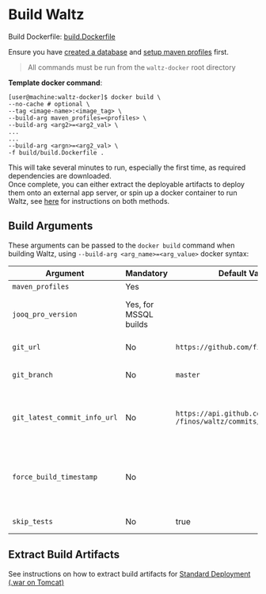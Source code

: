 # Build Waltz
Build Dockerfile: [build.Dockerfile](build.Dockerfile)

Ensure you have [created a database](../README.md#1-create-database) and [setup maven profiles](../README.md#step-1-setup-maven-profiles) first.

> All commands must be run from the `waltz-docker` root directory

**Template docker command**:
```console
[user@machine:waltz-docker]$ docker build \
--no-cache # optional \
--tag <image-name>:<image_tag> \
--build-arg maven_profiles=<profiles> \
--build-arg <arg2>=<arg2_val> \
...
...
--build-arg <argn>=<arg2_val> \
-f build/build.Dockerfile .
```
This will take several minutes to run, especially the first time, as required dependencies are downloaded.  
Once complete, you can either extract the deployable artifacts to deploy them onto an external app server, or spin up a docker container to run Waltz, see [here](../README.md#3-run-waltz) for instructions on both methods.

## Build Arguments
These arguments can be passed to the `docker build` command when building Waltz, using `--build-arg <arg_name>=<arg_value>` docker syntax:  

| Argument | Mandatory | Default Value | Description |
| -------- | --------- | ------------- | ----------- |
| `maven_profiles` | Yes | | Maven profiles to build Waltz |
| `jooq_pro_version` | Yes, for MSSQL builds | | Should match the version in jOOQ Pro zip file (`jOOQ-<version>.zip`) under `config/maven` directory |
| `git_url` | No | `https://github.com/finos/waltz.git` | Git repo URL to fetch Waltz code from |
| `git_branch` | No | `master` | Branch/tag or commit ref to use, in the git repo specified above |
| `git_latest_commit_info_url` | No | `https://api.github.com/repos`<br>`/finos/waltz/commits/${git_branch}` | URL that returns info about the latest commit in the specified `git_branch`. This ensures the build process re-runs if any code has changed |
| `force_build_timestamp` | No | | To force the build process to run even if nothing has changed, pass a unique timestamp value, eg: `--build-arg force_build_timestamp=$(date +%s)` |
| `skip_tests` | No | true | Whether to run tests as part of the maven build process |

## Extract Build Artifacts

See instructions on how to extract build artifacts for [Standard Deployment (.war on Tomcat)](../README.md#standard-deployment-war-on-tomcat)